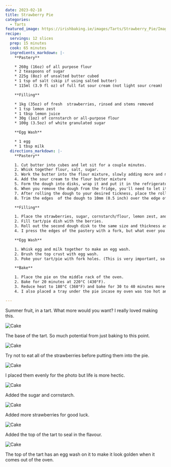```yaml
---
date: 2023-02-18
title: Strawberry Pie
categories:
  - Tarts
featured_image: https://irishbaking.ie/images/Tarts/Strawberry_Pie/Image_1.jpg
recipe:
  servings: 12 slices
  prep: 15 minutes
  cook: 65 minutes
  ingredients_markdown: |-
    **Pastery**

    * 260g (16oz) of all purpose flour
    * 2 teaspoons of sugar
    * 225g (8oz) of unsalted butter cubed
    * 1 tsp of salt (skip if using salted butter)
    * 115ml (3.9 fl oz) of full fat sour cream (not light sour cream)

    **Filling**

    * 1kg (35oz) of fresh  strawberries, rinsed and stems removed
    * 1 tsp lemon zest
    * 1 tbsp lemon juice
    * 30g (1oz) of cornstarch or all-purpose flour
    * 100g (3.5oz) of white granulated sugar

    **Egg Wash**

    * 1 egg
    * 1 tbsp milk
  directions_markdown: |-
    **Pastery**

    1. Cut butter into cubes and let sit for a couple minutes.
    2. Whisk together flour, salt, sugar.
    3. Work the butter into the flour mixture, slowly adding more and more softened butter cubes. Best thing to do is with clean hands to squish the flour and butter together with your thumbs and fingers. Keep going till it all looks incorporated.
    4. Add the sour cream to the flour butter mixture
    5. Form the dough into disks, wrap it and put it in the refrigerator. Here you can add flour to if needed. You'll need to leave this in the fridge for minimum an hour. Maximum a day or two.
    6. When you remove the dough from the fridge, you'll need to let it sit for 15 minutes. Maybe more. At this time I'd preheat the oven to 220°C (430°F). After 15 minutes, start rolling out the dough.
    7. After rolling the dough to your desired tickness, place the rolling pin under the dough and palce it on your tart/pie dish.
    8. Trim the edges  of the dough to 10mm (0.5 inch) over the edge of the plan. In my one I didn't do this and I think it would have been a better idea.

    **Filling**

    1. Place the strawberries, sugar, cornstarch/flour, lemon zest, and lemon juice in a large bowl. Gently stir them so that all of the strawberries are coated with some sugar and flour.
    2. Fill tart/pie dish with the berries.
    3. Roll out the second dough disk to the same size and thickness as the first. Place on top of the berry filling.
    4. I press the edges of the pastery with a fork, but what ever you were thought/learned/imagined is fine by me.

    **Egg Wash**

    1. Whisk egg and milk together to make an egg wash.
    2. Brush the top crust with egg wash.
    3. Poke your tart/pie with fork holes. (This is very important, so steam can escape while cooking).

    **Bake**

    1. Place the pie on the middle rack of the oven.
    2. Bake for 20 minutes at 220°C (430°F).
    3. Reduce heat to 180°C (360°F) and bake for 30 to 40 minutes more or until juices are bubbling and have thickened.
    4. I also placed a tray under the pie incase my oven was too hot and more of the juices came out.

---
```

Summer fruit, in a tart. What more would you want? I really loved making this.

![Cake](https://irishbaking.ie/images/Tarts/Strawberry_Pie/Image_2.jpg)

The base of the tart. So much potential from just baking to this point.

![Cake](https://irishbaking.ie/images/Tarts/Strawberry_Pie/Image_3.jpg)

Try not to eat all of the strawberries before putting them into the pie.

![Cake](https://irishbaking.ie/images/Tarts/Strawberry_Pie/Image_4.jpg)

I placed them evenly for the photo but life is more hectic.

![Cake](https://irishbaking.ie/images/Tarts/Strawberry_Pie/Image_5.jpg)

Added the sugar and cornstarch.

![Cake](https://irishbaking.ie/images/Tarts/Strawberry_Pie/Image_6.jpg)

Added more strawberries for good luck.

![Cake](https://irishbaking.ie/images/Tarts/Strawberry_Pie/Image_7.jpg)

Added the top of the tart to seal in the flavour.

![Cake](https://irishbaking.ie/images/Tarts/Strawberry_Pie/Image_8.jpg)

The top of the tart has an egg wash on it to make it look golden when it comes out of the oven.

